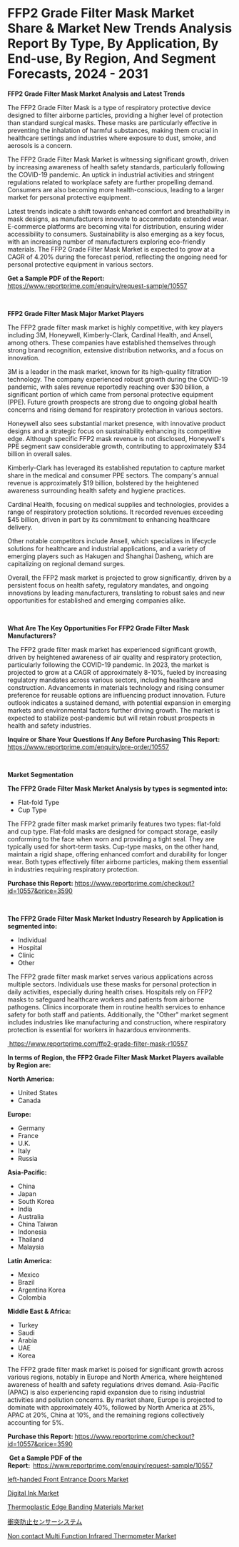 <p><h1>FFP2 Grade Filter Mask Market Share & Market New Trends Analysis Report By Type, By Application, By End-use, By Region, And Segment Forecasts, 2024 - 2031</h1></p><p><strong>FFP2 Grade Filter Mask Market Analysis and Latest Trends</strong></p>
<p><p>The FFP2 Grade Filter Mask is a type of respiratory protective device designed to filter airborne particles, providing a higher level of protection than standard surgical masks. These masks are particularly effective in preventing the inhalation of harmful substances, making them crucial in healthcare settings and industries where exposure to dust, smoke, and aerosols is a concern.</p><p>The FFP2 Grade Filter Mask Market is witnessing significant growth, driven by increasing awareness of health safety standards, particularly following the COVID-19 pandemic. An uptick in industrial activities and stringent regulations related to workplace safety are further propelling demand. Consumers are also becoming more health-conscious, leading to a larger market for personal protective equipment.</p><p>Latest trends indicate a shift towards enhanced comfort and breathability in mask designs, as manufacturers innovate to accommodate extended wear. E-commerce platforms are becoming vital for distribution, ensuring wider accessibility to consumers. Sustainability is also emerging as a key focus, with an increasing number of manufacturers exploring eco-friendly materials. The FFP2 Grade Filter Mask Market is expected to grow at a CAGR of 4.20% during the forecast period, reflecting the ongoing need for personal protective equipment in various sectors.</p></p>
<p><strong>Get a Sample PDF of the Report:&nbsp;</strong> <a href="https://www.reportprime.com/enquiry/request-sample/10557">https://www.reportprime.com/enquiry/request-sample/10557</a></p>
<p>&nbsp;</p>
<p><strong>FFP2 Grade Filter Mask Major Market Players</strong></p>
<p><p>The FFP2 grade filter mask market is highly competitive, with key players including 3M, Honeywell, Kimberly-Clark, Cardinal Health, and Ansell, among others. These companies have established themselves through strong brand recognition, extensive distribution networks, and a focus on innovation.</p><p>3M is a leader in the mask market, known for its high-quality filtration technology. The company experienced robust growth during the COVID-19 pandemic, with sales revenue reportedly reaching over $30 billion, a significant portion of which came from personal protective equipment (PPE). Future growth prospects are strong due to ongoing global health concerns and rising demand for respiratory protection in various sectors.</p><p>Honeywell also sees substantial market presence, with innovative product designs and a strategic focus on sustainability enhancing its competitive edge. Although specific FFP2 mask revenue is not disclosed, Honeywell's PPE segment saw considerable growth, contributing to approximately $34 billion in overall sales.</p><p>Kimberly-Clark has leveraged its established reputation to capture market share in the medical and consumer PPE sectors. The company's annual revenue is approximately $19 billion, bolstered by the heightened awareness surrounding health safety and hygiene practices.</p><p>Cardinal Health, focusing on medical supplies and technologies, provides a range of respiratory protection solutions. It recorded revenues exceeding $45 billion, driven in part by its commitment to enhancing healthcare delivery.</p><p>Other notable competitors include Ansell, which specializes in lifecycle solutions for healthcare and industrial applications, and a variety of emerging players such as Hakugen and Shanghai Dasheng, which are capitalizing on regional demand surges.</p><p>Overall, the FFP2 mask market is projected to grow significantly, driven by a persistent focus on health safety, regulatory mandates, and ongoing innovations by leading manufacturers, translating to robust sales and new opportunities for established and emerging companies alike.</p></p>
<p>&nbsp;</p>
<p><strong>What Are The Key Opportunities For FFP2 Grade Filter Mask Manufacturers?</strong></p>
<p><p>The FFP2 grade filter mask market has experienced significant growth, driven by heightened awareness of air quality and respiratory protection, particularly following the COVID-19 pandemic. In 2023, the market is projected to grow at a CAGR of approximately 8-10%, fueled by increasing regulatory mandates across various sectors, including healthcare and construction. Advancements in materials technology and rising consumer preference for reusable options are influencing product innovation. Future outlook indicates a sustained demand, with potential expansion in emerging markets and environmental factors further driving growth. The market is expected to stabilize post-pandemic but will retain robust prospects in health and safety industries.</p></p>
<p><strong>Inquire or Share Your Questions If Any Before Purchasing This Report:</strong> <a href="https://www.reportprime.com/enquiry/pre-order/10557">https://www.reportprime.com/enquiry/pre-order/10557</a></p>
<p>&nbsp;</p>
<p><strong>Market Segmentation</strong></p>
<p><strong>The FFP2 Grade Filter Mask Market Analysis by types is segmented into:</strong></p>
<p><ul><li>Flat-fold Type</li><li>Cup Type</li></ul></p>
<p><p>The FFP2 grade filter mask market primarily features two types: flat-fold and cup type. Flat-fold masks are designed for compact storage, easily conforming to the face when worn and providing a tight seal. They are typically used for short-term tasks. Cup-type masks, on the other hand, maintain a rigid shape, offering enhanced comfort and durability for longer wear. Both types effectively filter airborne particles, making them essential in industries requiring respiratory protection.</p></p>
<p><strong>Purchase this Report:&nbsp;</strong><a href="https://www.reportprime.com/checkout?id=10557&price=3590">https://www.reportprime.com/checkout?id=10557&price=3590</a></p>
<p>&nbsp;</p>
<p><strong>The FFP2 Grade Filter Mask Market Industry Research by Application is segmented into:</strong></p>
<p><ul><li>Individual</li><li>Hospital</li><li>Clinic</li><li>Other</li></ul></p>
<p><p>The FFP2 grade filter mask market serves various applications across multiple sectors. Individuals use these masks for personal protection in daily activities, especially during health crises. Hospitals rely on FFP2 masks to safeguard healthcare workers and patients from airborne pathogens. Clinics incorporate them in routine health services to enhance safety for both staff and patients. Additionally, the "Other" market segment includes industries like manufacturing and construction, where respiratory protection is essential for workers in hazardous environments.</p></p>
<p><a href="https://www.reportprime.com/ffp2-grade-filter-mask-r10557">&nbsp;https://www.reportprime.com/ffp2-grade-filter-mask-r10557</a></p>
<p><strong>In terms of Region, the FFP2 Grade Filter Mask Market Players available by Region are:</strong></p>
<p>
    <p> <strong> North America: </strong>
        <ul>
            <li>United States</li>
            <li>Canada</li>
        </ul>
        </p> 
    <p> <strong> Europe: </strong>
        <ul>
            <li>Germany</li>
            <li>France</li>
            <li>U.K.</li>
            <li>Italy</li>
            <li>Russia</li>
        </ul>
        </p> 
    <p> <strong> Asia-Pacific: </strong>
        <ul>
            <li>China</li>
            <li>Japan</li>
            <li>South Korea</li>
            <li>India</li>
            <li>Australia</li>
            <li>China Taiwan</li>
            <li>Indonesia</li>
            <li>Thailand</li>
            <li>Malaysia</li>
        </ul>
        </p> 
    <p> <strong> Latin America: </strong>
        <ul>
            <li>Mexico</li>
            <li>Brazil</li>
            <li>Argentina Korea</li>
            <li>Colombia</li>
        </ul>
        </p> 
    <p> <strong> Middle East & Africa: </strong>
        <ul>
            <li>Turkey</li>
            <li>Saudi</li>
            <li>Arabia</li>
            <li>UAE</li>
            <li>Korea</li>
        </ul>
    </p>
    </p>
<p><p>The FFP2 grade filter mask market is poised for significant growth across various regions, notably in Europe and North America, where heightened awareness of health and safety regulations drives demand. Asia-Pacific (APAC) is also experiencing rapid expansion due to rising industrial activities and pollution concerns. By market share, Europe is projected to dominate with approximately 40%, followed by North America at 25%, APAC at 20%, China at 10%, and the remaining regions collectively accounting for 5%.</p></p>
<p><strong>Purchase this Report: </strong><a href="https://www.reportprime.com/checkout?id=10557&price=3590">https://www.reportprime.com/checkout?id=10557&price=3590</a></p>
<p>&nbsp;<strong>Get a Sample PDF of the Report:&nbsp;&nbsp;</strong><a href="https://www.reportprime.com/enquiry/request-sample/10557">https://www.reportprime.com/enquiry/request-sample/10557</a></p>
<p><strong></strong></p>
<p><p><a href="https://issuu.com/reportprime-2/docs/left-handed-front-entrance-doors-ma_d798fba6e1ce30">left-handed Front Entrance Doors Market</a></p><p><a href="https://www.linkedin.com/pulse/global-digital-ink-market-product-type-application-region-1epje?trackingId=6tk7hMeZSnaga1kVr8Q4uA%3D%3D">Digital Ink Market</a></p><p><a href="https://medium.com/@marycampbell8662022/the-thermoplastic-edge-banding-materials-market-has-grown-significantly-as-a-result-of-several-13a1f16e87c4">Thermoplastic Edge Banding Materials Market</a></p><p><a href="https://medium.com/@kw8enloe/anti-collision-sensor-system-market-%E3%81%AE%E3%82%B0%E3%83%AD%E3%83%BC%E3%83%90%E3%83%AB%E5%B8%82%E5%A0%B4%E6%A6%82%E8%A6%81%E3%81%AF-%E4%B8%96%E7%95%8C%E3%81%8A%E3%82%88%E3%81%B3%E4%B8%BB%E8%A6%81%E5%B8%82%E5%A0%B4%E3%81%AB%E3%81%8A%E3%81%91%E3%82%8B%E6%A5%AD%E7%95%8C%E3%81%AB%E5%BD%B1%E9%9F%BF%E3%82%92%E4%B8%8E%E3%81%88%E3%82%8B%E4%B8%BB%E8%A6%81%E3%81%AA%E3%83%88%E3%83%AC%E3%83%B3%E3%83%89%E3%81%AB%E3%81%A4%E3%81%84%E3%81%A6-%E7%8B%AC%E8%87%AA%E3%81%AE%E8%A6%96%E7%82%B9%E3%82%92%E6%8F%90%E4%BE%9B%E3%81%97%E3%81%BE%E3%81%99-cd6c94999cb6?postPublishedType=initial">衝突防止センサーシステム</a></p><p><a href="https://github.com/BryceTownsendr/Market-Research-Report-List-6/blob/main/non-contact-multi-function-infrared-thermometer-market.md">Non contact Multi Function Infrared Thermometer Market</a></p></p>